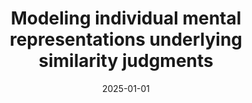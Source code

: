 ---
title: "Modeling individual mental representations underlying similarity judgments"
collection: publications
permalink: /publication/2025-01-01-Modeling-individual-mental-representations-underlying-similarity-judgments
date: 2025-01-01
venue: 'PsyArxiv'
paperurl: 'https://osf.io/agpb5_v1'
citation: ' Peter Donhauser,  Denise Klein, &quot;Modeling individual mental representations underlying similarity judgments.&quot; PsyArxiv, 2025.'
---